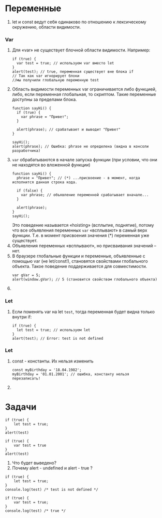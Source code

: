 # Переменные

1. let и const ведут себя одинаково по отношению к лексическому окружению, области видимости.

### Var
1. Для «var» не существует блочной области видимости. 
    Например: 
    ```
    if (true) {
      var test = true; // используем var вместо let
    }
    alert(test); // true, переменная существует вне блока if
    // Так как var игнорирует блоки
    //мы получили глобальную переменную test
    ```
1. Область видимости переменных var ограничивается либо функцией, либо, если переменная глобальная, то скриптом. Такие переменные доступны за пределами блока.
    ```
    function sayHi() {
      if (true) {
        var phrase = "Привет";
      }
    
      alert(phrase); // срабатывает и выводит "Привет"
    }
    
    sayHi();
    alert(phrase); // Ошибка: phrase не определена (видна в консоли разработчика)
    ```
1. `var` обрабатываются в начале запуска функции (при условии, что они не находятся во вложенной функции)
    ```
    function sayHi() {
      phrase = "Привет"; // (*) ...присвоение - в момент, когда исполнится данная строка кода.
    
      if (false) {
        var phrase; // объявление переменной срабатывает вначале...
      }
    
      alert(phrase);
    }
    sayHi();
    ```
    Это поведение называется «hoisting» (всплытие, поднятие), потому что все объявления переменных `var` «всплывают» в самый верх функции. Т.е. в момент присвоения значения (*) переменная уже существует.
1. Объявления переменных «всплывают», но присваивания значений – нет.
1. В браузере глобальные функции и переменные, объявленные с помощью var (не let/const!), становятся свойствами глобального объекта. Такое поведение поддерживается для совместимости. 
    ```
    var gVar = 5;
    alert(window.gVar); // 5 (становится свойством глобального объекта)
    ```
1. 

### Let
1. Если поменять var на let `test`, тогда переменная будет видна только внутри if:
    ```
    if (true) {
      let test = true; // используем let
    }
    alert(test); // Error: test is not defined
    ```

### Let
1. const - константы. Их нельзя изменить
    ```
    const myBirthday = '18.04.1982';
    myBirthday = '01.01.2001'; // ошибка, константу нельзя перезаписать!
    ```
2. 

# Задачи
```
if (true) {
    let test = true;
}
alert(test)

if (true) {
    var test = true
}
alert(test)
```
1. Что будет выведено?
1. Почему alert - undefined и alert - true ?

```
if (true) {
    let test = true;
}
console.log(test) /* test is not defined */
```

```
if (true) {
    var test = true;
}
console.log(test) /* true */
```



